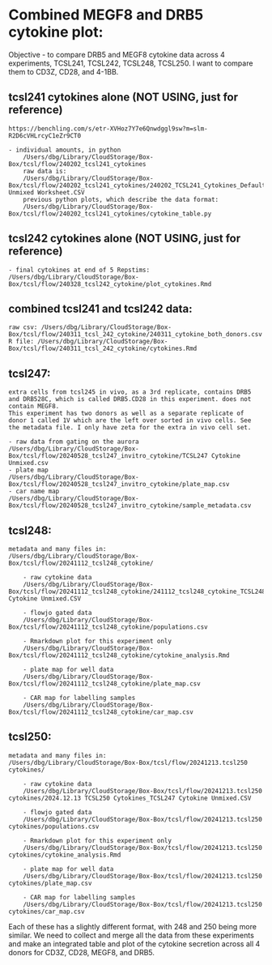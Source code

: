 
# Combined MEGF8 and DRB5 cytokine plot:

Objective - to compare DRB5 and MEGF8 cytokine data across 4 experiments, TCSL241, TCSL242, TCSL248, TCSL250. I want to compare them to CD3Z, CD28, and 4-1BB. 

## tcsl241 cytokines alone (NOT USING, just for reference)
	https://benchling.com/s/etr-XVHoz7Y7e6Qnwdggl9sw?m=slm-R2D6cVHLrcyC1eZr9CT0

	- individual amounts, in python 
		/Users/dbg/Library/CloudStorage/Box-Box/tcsl/flow/240202_tcsl241_cytokines
		raw data is: 
		/Users/dbg/Library/CloudStorage/Box-Box/tcsl/flow/240202_tcsl241_cytokines/240202_TCSL241_Cytokines_Default Unmixed Worksheet.CSV
		previous python plots, which describe the data format: 
		/Users/dbg/Library/CloudStorage/Box-Box/tcsl/flow/240202_tcsl241_cytokines/cytokine_table.py


## tcsl242 cytokines alone (NOT USING, just for reference)

	- final cytokines at end of 5 Repstims:
	/Users/dbg/Library/CloudStorage/Box-Box/tcsl/flow/240328_tcsl242_cytokine/plot_cytokines.Rmd

## combined tcsl241 and tcsl242 data:

	raw csv: /Users/dbg/Library/CloudStorage/Box-Box/tcsl/flow/240311_tcsl_242_cytokine/240311_cytokine_both_donors.csv
	R file: /Users/dbg/Library/CloudStorage/Box-Box/tcsl/flow/240311_tcsl_242_cytokine/cytokines.Rmd


## tcsl247:
	extra cells from tcsl245 in vivo, as a 3rd replicate, contains DRB5 and DRB528C, which is called DRB5.CD28 in this experiment. does not contain MEGF8. 
	This experiment has two donors as well as a separate replicate of donor 1 called 1V which are the left over sorted in vivo cells. See the metadata file. I only have zeta for the extra in vivo cell set. 

	- raw data from gating on the aurora
	/Users/dbg/Library/CloudStorage/Box-Box/tcsl/flow/20240528_tcsl247_invitro_cytokine/TCSL247 Cytokine Unmixed.csv
	- plate map
	/Users/dbg/Library/CloudStorage/Box-Box/tcsl/flow/20240528_tcsl247_invitro_cytokine/plate_map.csv
	- car name map
	/Users/dbg/Library/CloudStorage/Box-Box/tcsl/flow/20240528_tcsl247_invitro_cytokine/sample_metadata.csv


## tcsl248: 

	metadata and many files in:
	/Users/dbg/Library/CloudStorage/Box-Box/tcsl/flow/20241112_tcsl248_cytokine/

		- raw cytokine data
		/Users/dbg/Library/CloudStorage/Box-Box/tcsl/flow/20241112_tcsl248_cytokine/241112_tcsl248_cytokine_TCSL248 Cytokine Unmixed.CSV

		- flowjo gated data 
		/Users/dbg/Library/CloudStorage/Box-Box/tcsl/flow/20241112_tcsl248_cytokine/populations.csv

		- Rmarkdown plot for this experiment only
		/Users/dbg/Library/CloudStorage/Box-Box/tcsl/flow/20241112_tcsl248_cytokine/cytokine_analysis.Rmd

		- plate map for well data
		/Users/dbg/Library/CloudStorage/Box-Box/tcsl/flow/20241112_tcsl248_cytokine/plate_map.csv

		- CAR map for labelling samples
		/Users/dbg/Library/CloudStorage/Box-Box/tcsl/flow/20241112_tcsl248_cytokine/car_map.csv

## tcsl250: 

	metadata and many files in:
	/Users/dbg/Library/CloudStorage/Box-Box/tcsl/flow/20241213.tcsl250 cytokines/

		- raw cytokine data 
		/Users/dbg/Library/CloudStorage/Box-Box/tcsl/flow/20241213.tcsl250 cytokines/2024.12.13 TCSL250 Cytokines_TCSL247 Cytokine Unmixed.CSV

		- flowjo gated data 
		/Users/dbg/Library/CloudStorage/Box-Box/tcsl/flow/20241213.tcsl250 cytokines/populations.csv

		- Rmarkdown plot for this experiment only
		/Users/dbg/Library/CloudStorage/Box-Box/tcsl/flow/20241213.tcsl250 cytokines/cytokine_analysis.Rmd

		- plate map for well data
		/Users/dbg/Library/CloudStorage/Box-Box/tcsl/flow/20241213.tcsl250 cytokines/plate_map.csv

		- CAR map for labelling samples
		/Users/dbg/Library/CloudStorage/Box-Box/tcsl/flow/20241213.tcsl250 cytokines/car_map.csv


Each of these has a slightly different format, with 248 and 250 being more similar. We need to collect and merge all the data from these experiments and make an integrated table and plot of the cytokine secretion across all 4 donors for CD3Z, CD28, MEGF8, and DRB5. 
